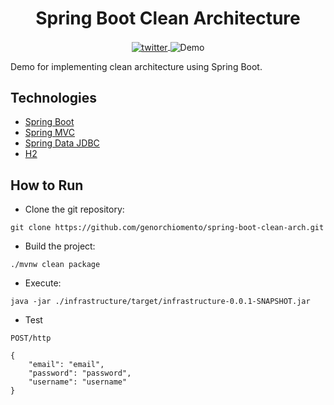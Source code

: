 <h1 align="center">
  Spring Boot Clean Architecture
</h1>

<p align="center">
<a href="https://twitter.com/genorchiomento" target="_blank">
    <img align="center" src="https://img.shields.io/static/v1?label=Twitter&message=@genorchiomento&style=flat&logo=Twitter&logoColor=white&color=00acee&labelColor=000000" alt="twitter"/>  
</a>
<img align="center" src="https://img.shields.io/static/v1?label=Type&message=Demo&color=8257E5&labelColor=000000" alt="Demo"/>

</p>

Demo for implementing clean architecture using Spring Boot.

## Technologies

- [Spring Boot](https://spring.io/projects/spring-boot)
- [Spring MVC](https://docs.spring.io/spring-framework/reference/web/webmvc.html)
- [Spring Data JDBC](https://spring.io/projects/spring-data-jdbc)
- [H2](https://www.h2database.com)

## How to Run

- Clone the git repository:

```
git clone https://github.com/genorchiomento/spring-boot-clean-arch.git
```

- Build the project:

```
./mvnw clean package
```

- Execute:

```
java -jar ./infrastructure/target/infrastructure-0.0.1-SNAPSHOT.jar
```

- Test

```
POST/http

{
    "email": "email",
    "password": "password",
    "username": "username"
}
```
